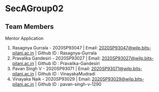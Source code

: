 # SecAGroup02
## Team Members

Mentor Application
1. Rasagnya Gurrala - 2020SP93047 | Email: 2020SP93047@wilp.bits-pilani.ac.in | Github ID : Rasagnya-Gurrala
2. Pravalika Gandesiri - 2020SP93027 | Email: 2020SP93027@wilp.bits-pilani.ac.in | Github ID : Pravalika-Gandesiri
3. Pavan Singh V - 2020SP93071 | Email: 2020SP93071@wilp.bits-pilani.ac.in | Github ID : VinayakaMudradi
4. Vinayaka Naik - 2020SP93029 | Email: 2020SP93029@wilp.bits-pilani.ac.in | Github ID : pavan-singh-v-1290
